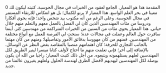 0 المقدمة
هذا هو المعيار. الجامع لعقود من الخبرات في مجال الحوسبة. كتبته ليكون لك معينا في بحر العلم الواسع. هذا المعيار لا يرنو للكمال؛ بل هو انعكاس للارتقاء المستمر في مجال الحوسبة. وعلى الرغم من أنه مكتوب بيد شخص واحد؛ فإنه يحوي أفكارا ودروسا من مئات المهندسين الذين كان لي الفضل بالعمل معهم والتعلم منهم خلال حياتي.
هذا المعيار يحوي مئات من السنين من الخبرات المتراكمة من مهندسين كثر. أينما سافرت حول العالم وعملت في مجالات عدة؛ سنحت لي الفرصة للعمل مع أنواع مختلفة من المهندسين. فمنهم من كان مهووسا بدقائق الأمور وتفاصيلها؛ ومنهم من كان مهتما بالجانب التجاري للحرفة؛ كان اهتمامهم منصبا بالمقاصد بغض النظر عن الوسائل. بالإضافة إلى أخر؛ فإني تعلمت منهم ما أحتاج لأؤلف كتابا ميسرا لينير الطريق لكل المهندسين لعلهم يستلهمونه ويتبعوه. من أجل ذلك كتبت المعيار؛ راجيا من الله أن يكون بوصلة لكل المهندسين ليهديهم لأفضل الطرق لهندسة الحلول ولعلهم يغيرون عالمنا من جديد.

